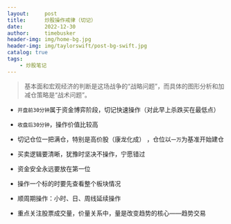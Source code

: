 ```yaml
---
layout:     post
title:      炒股操作戒律（切记）
date:       2022-12-30
author:     timebusker
header-img: img/home-bg.jpg
header-img: img/taylorswift/post-bg-swift.jpg
catalog: true
tags:
    - 炒股笔记
---  
```


> 基本面和宏观经济的判断是这场战争的“战略问题”，而具体的图形分析和加减仓策略是“战术问题”。


- `开盘前30分钟`属于资金博弈阶段，切记快速操作（对此早上杀跌买在最低点）

- `收盘后30分钟`，操作价值比较高

- 切记仓位一把满仓，特别是高价股（康龙化成） ，仓位以`一万`为基准开始建仓

- 买卖逻辑要清晰，犹豫时坚决不操作，宁愿错过

- 资金安全永远要放在第一位

- 操作一个标的时要先查看整个板块情况

- 顺周期操作：小时、日、周线延续操作

- 重点关注股票成交量，价量关系中，量是改变趋势的核心——趋势交易
